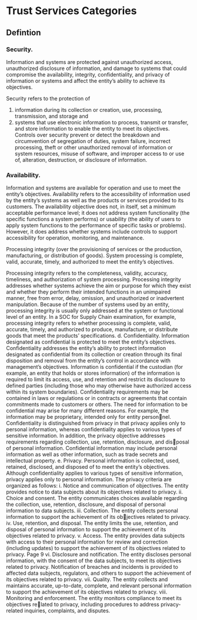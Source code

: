 # Trust Services Categories 

## Defintion

### Security. 

Information and systems are protected against unauthorized access, unauthorized disclosure of information, and damage to systems that could compromise the availability, integrity, 
confidentiality, and privacy of information or systems and affect the entity’s ability to achieve its objectives. 

Security refers to the protection of 
1. information during its collection or creation, use, processing, transmission, and storage and 
2. systems that use electronic information to process, transmit or transfer, and store information to enable the entity to meet its objectives. Controls over security prevent or detect the breakdown and circumvention of segregation of duties, system failure, incorrect processing, theft or other unauthorized removal of information or system resources, misuse of software, and improper access to or use of, alteration, destruction, or disclosure of information. 

### Availability. 

Information and systems are available for operation and use to meet the entity’s objectives. 
Availability refers to the accessibility of information used by the entity’s systems as well as the 
products or services provided to its customers. The availability objective does not, in itself, set a 
minimum acceptable performance level; it does not address system functionality (the specific 
functions a system performs) or usability (the ability of users to apply system functions to the 
performance of specific tasks or problems). However, it does address whether systems include 
controls to support accessibility for operation, monitoring, and maintenance. 

Processing integrity (over the provisioning of services or the production, manufacturing, or distribution of goods).
System processing is complete, valid, accurate, timely, and authorized to meet the entity’s objectives. 

Processing integrity refers to the completeness, validity, accuracy, timeliness, and authorization 
of system processing. Processing integrity addresses whether systems achieve the aim or purpose 
for which they exist and whether they perform their intended functions in an unimpaired manner, 
free from error, delay, omission, and unauthorized or inadvertent manipulation. Because of the 
number of systems used by an entity, processing integrity is usually only addressed at the system 
or functional level of an entity. In a SOC for Supply Chain examination, for example, processing 
integrity refers to whether processing is complete, valid, accurate, timely, and authorized to produce, manufacture, or distribute goods that meet the products’ specifications. 
d. Confidentiality. Information designated as confidential is protected to meet the entity’s objectives. 
Confidentiality addresses the entity’s ability to protect information designated as confidential 
from its collection or creation through its final disposition and removal from the entity’s control 
in accordance with management’s objectives. Information is confidential if the custodian (for 
example, an entity that holds or stores information) of the information is required to limit its access, use, and retention and restrict its disclosure to defined parties (including those who may 
otherwise have authorized access within its system boundaries). Confidentiality requirements 
may be contained in laws or regulations or in contracts or agreements that contain commitments 
made to customers or others. The need for information to be confidential may arise for many different reasons. For example, the information may be proprietary, intended only for entity personnel. 
Confidentiality is distinguished from privacy in that privacy applies only to personal information, whereas confidentiality applies to various types of sensitive information. In addition, the 
privacy objective addresses requirements regarding collection, use, retention, disclosure, and disposal of personal information. Confidential information may include personal information as 
well as other information, such as trade secrets and intellectual property. 
e. Privacy. Personal information is collected, used, retained, disclosed, and disposed of to meet the 
entity’s objectives. 
Although confidentiality applies to various types of sensitive information, privacy applies only to 
personal information. 
The privacy criteria are organized as follows: 
i. Notice and communication of objectives. The entity provides notice to data subjects about 
its objectives related to privacy. 
ii. Choice and consent. The entity communicates choices available regarding the collection, 
use, retention, disclosure, and disposal of personal information to data subjects. 
iii. Collection. The entity collects personal information to support the achievement of its objectives related to privacy. 
iv. Use, retention, and disposal. The entity limits the use, retention, and disposal of personal 
information to support the achievement of its objectives related to privacy. 
v. Access. The entity provides data subjects with access to their personal information for 
review and correction (including updates) to support the achievement of its objectives 
related to privacy. 
Page 9 
vi. Disclosure and notification. The entity discloses personal information, with the consent 
of the data subjects, to meet its objectives related to privacy. Notification of breaches and 
incidents is provided to affected data subjects, regulators, and others to support the 
achievement of its objectives related to privacy. 
vii. Quality. The entity collects and maintains accurate, up-to-date, complete, and relevant 
personal information to support the achievement of its objectives related to privacy. 
viii. Monitoring and enforcement. The entity monitors compliance to meet its objectives related to privacy, including procedures to address privacy-related inquiries, complaints, 
and disputes. 
